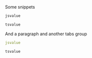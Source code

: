 Some snippets

```js tabs=group
jsvalue
```

```ts
tsvalue
```

And a paragraph and another tabs group

```yml tabs=group
jsvalue
```

```cs
tsvalue
```
